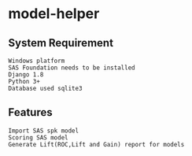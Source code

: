 # model-helper

## System Requirement
	Windows platform
	SAS Foundation needs to be installed
	Django 1.8
	Python 3+
	Database used sqlite3
	
## Features
	Import SAS spk model
	Scoring SAS model
	Generate Lift(ROC,Lift and Gain) report for models
	
	

